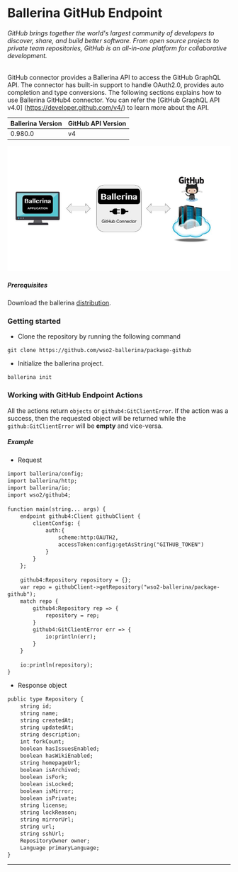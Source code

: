 # Ballerina GitHub Endpoint

###### GitHub brings together the world's largest community of developers to discover, share, and build better software. From open source projects to private team repositories, GitHub is an all-in-one platform for collaborative development.

GitHub connector provides a Ballerina API to access the GitHub GraphQL API. 
The connector has built-in support to handle OAuth2.0, provides auto completion and type conversions. The following 
sections explains how to use Ballerina GitHub4 connector. You can refer the [GitHub GraphQL API v4.0]
(https://developer.github.com/v4/) to learn more about the API. 

| Ballerina Version | GitHub API Version |
|-------------------|--------------------|
| 0.980.0           | v4                 |

![Ballerina GitHub Endpoint Overview](./docs/resources/BallerinaGitHubEndpoint_Overview.jpg)

##### Prerequisites
Download the ballerina [distribution](https://ballerinalang.org/downloads/).

### Getting started

* Clone the repository by running the following command
```shell
git clone https://github.com/wso2-ballerina/package-github
```

* Initialize the ballerina project.
```shell
ballerina init
```

### Working with GitHub Endpoint Actions

All the actions return `objects` or `github4:GitClientError`. If the action was a success, then the requested object will be returned while the `github:GitClientError` will be **empty** and vice-versa.

##### Example
* Request

```ballerina
import ballerina/config;
import ballerina/http;
import ballerina/io;
import wso2/github4;

function main(string... args) {
    endpoint github4:Client githubClient {
        clientConfig: {
            auth:{
                scheme:http:OAUTH2,
                accessToken:config:getAsString("GITHUB_TOKEN")
            }
        }
    };

    github4:Repository repository = {};
    var repo = githubClient->getRepository("wso2-ballerina/package-github");
    match repo {
        github4:Repository rep => {
            repository = rep;
        }
        github4:GitClientError err => {
            io:println(err);
        }
    }

    io:println(repository);
}
```

* Response object
```ballerina
public type Repository {
    string id;
    string name;
    string createdAt;
    string updatedAt;
    string description;
    int forkCount;
    boolean hasIssuesEnabled;
    boolean hasWikiEnabled;
    string homepageUrl;
    boolean isArchived;
    boolean isFork;
    boolean isLocked;
    boolean isMirror;
    boolean isPrivate;
    string license;
    string lockReason;
    string mirrorUrl;
    string url;
    string sshUrl;
    RepositoryOwner owner;
    Language primaryLanguage;
}
```

***
